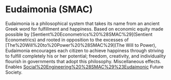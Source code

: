 # Eudaimonia (SMAC)

Eudaimonia is a philosophical system that takes its name from an ancient Greek word for fulfillment and happiness. Based on economic equity made possible by [Sentient%20Econometrics%20%28SMAC%29](Sentient Econometrics) and rooted in opposition to the excesses of [The%20Will%20to%20Power%20%28SMAC%29](The Will to Power), Eudaimonia encourages each citizen to achieve happiness through striving to fulfill completely his or her potential; freedom, creativity, and individuality flourish in governments that adopt this philosophy.
Miscellaneous effects.
Enables [Social%20Engineering%20%28SMAC%29%23Eudaimonic](Eudaimonic) Future Society.